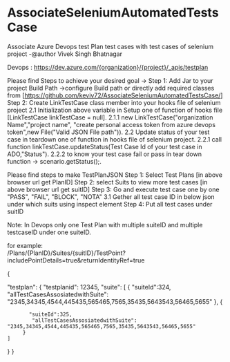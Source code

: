 # AssociateSeleniumAutomatedTestsCase
Associate Azure Devops test Plan test cases with test cases of selenium project -@author Vivek Singh Bhatnagar


Devops :  https://dev.azure.com/{organization}/{project}/_apis/testplan

Please find Steps to achieve your desired goal ->
Step 1: Add Jar to your project Build Path ->configure Build path or directly add required classes from [https://github.com/keviv72/AssociateSeleniumAutomatedTestsCase/]
Step 2: Create LinkTestCase class member into your hooks file of selenium project
        2.1 Initialization above variable in Setup one of function of hooks file [LinkTestCase linkTestCase = null].
            2.1.1 new LinkTestCase("organization Name","project name", "create personal access token from azure devops token",new File("Valid JSON File path")).
        2.2 Update status of your test case in teardown one of function in hooks file of selenium project.
            2.2.1 call function linkTestCase.updateStatus(Test Case Id of your test case in ADO,"Status").
            2.2.2 to know your test case fail or pass in tear down function -> scenario.getStatus();.
    
        
Please find steps to make TestPlanJSON
Step 1: Select Test Plans [in above browser url get PlanID]
Step 2: select Suits to view more test cases [in above browser url get suitID]
Step 3: Go and execute test case one by one "PASS", "FAIL", "BLOCK", "NOTA"
        3.1 Gether all test case ID in below json under which suits using inspect element 
Step 4: Put all test cases under suitID

Note: In Devops only one Test Plan with multiple suiteID and multiple testcaseID under one suiteID.

for example:     
/Plans/{PlanID}/Suites/{suitID}/TestPoint?includePointDetails=true&returnIdentityRef=true

{
  
  "testplan": {
    "testplanid": 12345,
    "suite": [
         {
           "suiteId":324,
            "allTestCasesAssosiatedwithSuite": "2345,34345,4544,445435,565465,7565,35435,5643543,56465,5655"
         },
         {
        
           "suiteId":325,
            "allTestCasesAssosiatedwithSuite": "2345,34345,4544,445435,565465,7565,35435,5643543,56465,5655"
         }
    ]
  }
}
